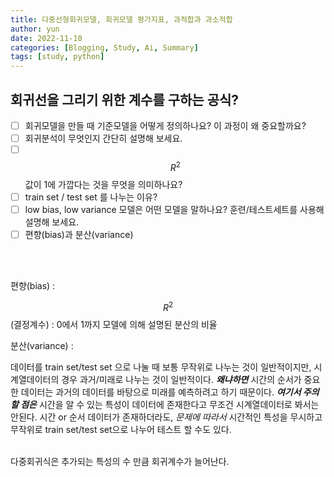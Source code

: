 ```yaml
---
title: 다중선형회귀모델, 회귀모델 평가지표, 과적합과 과소적합
author: yun
date: 2022-11-10
categories: [Blogging, Study, Ai, Summary]
tags: [study, python]
---
```


## 회귀선을 그리기 위한 계수를 구하는 공식?

- [ ] 회귀모델을 만들 때 기준모델을 어떻게 정의하나요? 이 과정이 왜 중요할까요?
- [ ] 회귀분석이 무엇인지 간단히 설명해 보세요.
- [ ] $$R^2$$값이 1에 가깝다는 것을 무엇을 의미하나요?
- [ ] train set / test set 를 나누는 이유?
- [ ] low bias, low variance 모델은 어떤 모델을 말하나요? 훈련/테스트세트를 사용해 설명해 보세요.
- [ ] 편향(bias)과 분산(variance)

<br/>
<br/>

편향(bias)
  :  <br/>

$$R^2$$(결정계수)
  : 0에서 1까지 모델에 의해 설명된 분산의 비율
  
분산(variance)
  : 
<br/>

데이터를 train set/test set 으로 나눌 때 보통 무작위로 나누는 것이 일반적이지만, 시계열데이터의 경우 과거/미래로 나누는 것이 일반적이다. ***왜냐하면*** 시간의 순서가 중요한 데이터는 과거의 데이터를 바탕으로 미래를 예측하려고 하기 때문이다. ***여기서 주의할 점은*** 시간을 알 수 있는 특성이 데이터에 존재한다고 무조건 시계열데이터로 봐서는 안된다. 시간 or 순서 데이터가 존재하더라도, *문제에 따라서* 시간적인 특성을 무시하고 무작위로 train set/test set으로 나누어 테스트 할 수도 있다.
<br/><br/>

다중회귀식은 추가되는 특성의 수 만큼 회귀계수가 늘어난다.
